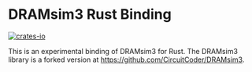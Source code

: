 # DRAMsim3 Rust Binding

[![crates-io](https://img.shields.io/crates/v/dramsim3)](https://crates.io/crates/dramsim3)

This is an experimental binding of DRAMsim3 for Rust. The DRAMsim3 library is a forked version at https://github.com/CircuitCoder/DRAMsim3.
